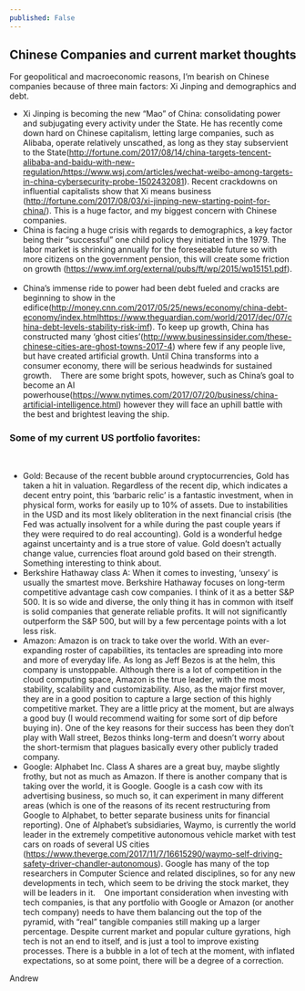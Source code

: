 ```yaml
---
published: False
---
```

## Chinese Companies and current market thoughts

For geopolitical and macroeconomic reasons, I’m bearish on Chinese companies because of three main factors: Xi Jinping and demographics and debt.
 
* Xi Jinping is becoming the new “Mao” of China: consolidating power and subjugating every activity under the State. He has recently come down hard on Chinese capitalism, letting large companies, such as Alibaba, operate relatively unscathed, as long as they stay subservient to the State(http://fortune.com/2017/08/14/china-targets-tencent-alibaba-and-baidu-with-new-regulation/https://www.wsj.com/articles/wechat-weibo-among-targets-in-china-cybersecurity-probe-1502432081). Recent crackdowns on influential capitalists show that Xi means business (http://fortune.com/2017/08/03/xi-jinping-new-starting-point-for-china/). This is a huge factor, and my biggest concern with Chinese companies.
 
* China is facing a huge crisis with regards to demographics, a key factor being their “successful” one child policy they initiated in the 1979. The labor market is shrinking annually for the foreseeable future so with more citizens on the government pension, this will create some friction on growth (https://www.imf.org/external/pubs/ft/wp/2015/wp15151.pdf).
 
* China’s immense ride to power had been debt fueled and cracks are beginning to show in the edifice(http://money.cnn.com/2017/05/25/news/economy/china-debt-economy/index.htmlhttps://www.theguardian.com/world/2017/dec/07/china-debt-levels-stability-risk-imf). To keep up growth, China has constructed many ‘ghost cities’(http://www.businessinsider.com/these-chinese-cities-are-ghost-towns-2017-4) where few if any people live, but have created artificial growth. Until China transforms into a consumer economy, there will be serious headwinds for sustained growth. 
 
There are some bright spots, however, such as China’s goal to become an AI powerhouse(https://www.nytimes.com/2017/07/20/business/china-artificial-intelligence.html) however they will face an uphill battle with the best and brightest leaving the ship.
 
### Some of my current US portfolio favorites: 
 
* Gold: Because of the recent bubble around cryptocurrencies, Gold has taken a hit in valuation. Regardless of the recent dip, which indicates a decent entry point, this ‘barbaric relic’ is a fantastic investment, when in physical form, works for easily up to 10% of assets. Due to instabilities in the USD and its most likely obliteration in the next financial crisis (the Fed was actually insolvent for a while during the past couple years if they were required to do real accounting). Gold is a wonderful hedge against uncertainty and is a true store of value. Gold doesn’t actually change value, currencies float around gold based on their strength. Something interesting to think about.  
 
* Berkshire Hathaway class A: When it comes to investing, ‘unsexy’ is usually the smartest move. Berkshire Hathaway focuses on long-term competitive advantage cash cow companies. I think of it as a better S&P 500. It is so wide and diverse, the only thing it has in common with itself is solid companies that generate reliable profits. It will not significantly outperform the S&P 500, but will by a few percentage points with a lot less risk. 
 
* Amazon: Amazon is on track to take over the world. With an ever-expanding roster of capabilities, its tentacles are spreading into more and more of everyday life. As long as Jeff Bezos is at the helm, this company is unstoppable. Although there is a lot of competition in the cloud computing space, Amazon is the true leader, with the most stability, scalability and customizability. Also, as the major first mover, they are in a good position to capture a large section of this highly competitive market. They are a little pricy at the moment, but are always a good buy (I would recommend waiting for some sort of dip before buying in). One of the key reasons for their success has been they don’t play with Wall street, Bezos thinks long-term and doesn’t worry about the short-termism that plagues basically every other publicly traded company. 
 
* Google: Alphabet Inc. Class A shares are a great buy, maybe slightly frothy, but not as much as Amazon. If there is another company that is taking over the world, it is Google. Google is a cash cow with its advertising business, so much so, it can experiment in many different areas (which is one of the reasons of its recent restructuring from Google to Alphabet, to better separate business units for financial reporting). One of Alphabet’s subsidiaries, Waymo, is currently the world leader in the extremely competitive autonomous vehicle market with test cars on roads of several US cities (https://www.theverge.com/2017/11/7/16615290/waymo-self-driving-safety-driver-chandler-autonomous). Google has many of the top researchers in Computer Science and related disciplines, so for any new developments in tech, which seem to be driving the stock market, they will be leaders in it. 
 
One important consideration when investing with tech companies, is that any portfolio with Google or Amazon (or another tech company) needs to have them balancing out the top of the pyramid, with “real” tangible companies still making up a larger percentage. Despite current market and popular culture gyrations, high tech is not an end to itself, and is just a tool to improve existing processes. There is a bubble in a lot of tech at the moment, with inflated expectations, so at some point, there will be a degree of a correction. 

Andrew
